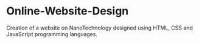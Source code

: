 # Online-Website-Design
Creation of a website on NanoTechnology designed using HTML, CSS and JavaScript programming languages.
